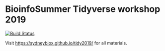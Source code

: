 # BioinfoSummer Tidyverse workshop 2019

[![Build Status](https://travis-ci.org/SydneyBioX/BIS2019.svg?branch=master)](https://travis-ci.org/SydneyBioX/BIS2019)


Visit https://sydneybiox.github.io/tidy2019/ for all materials. 
